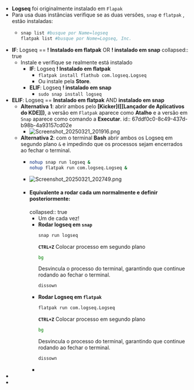 - **Logseq** foi originalmente instalado em `Flapak`
- Para usa duas instâncias verifique se as duas versões, `snap` e `flatpak` , estão instaladas:
	- ```bash
	  snap list #busque por Name=logseq
	  flatpak list #busque por Nome=Logseq, Inc.
	  ```
- **IF**: Logseq == **! Instalado em flatpak** OR **! instalado em snap**
  collapsed:: true
	- Instale e verifique se realmente está instalado
		- **IF**: Logseq **! Instalado em flatpak**
			- `flatpak install flathub com.logseq.Logseq`
			- Ou instale pela **Store**.
		- **ELIF**: Logseq **! instalado em snap**
			- `sudo snap install logseq`
- **ELIF**: Logseq == **Instalado em flatpak** AND **instalado em snap**
	- **Alternativa 1**: abrir ambos pelo **[Kicker]([[Lançador de Aplicativos do KDE]])**, a versão em `Flatpak` aparece como **Atalho** e a versão em `Snap` aparece como comando a **Executar**.
	  id:: 67ddf0c0-8c49-437d-b98b-4a93157cd02e
		- ![Screenshot_20250321_201916.png](../assets/Screenshot_20250321_201916_1742599172703_0.png)
	- **Alternativa 2**: com o terminal **Bash** abrir ambos os Logseq em segundo plano `&` e impedindo que os processos sejam encerrados ao fechar o terminal.
		- ```bash
		  nohup snap run logseq &
		  nohup flatpak run com.logseq.Logseq &
		  ```
		- ![Screenshot_20250321_202749.png](../assets/Screenshot_20250321_202749_1742599731056_0.png)
		- #### **Equivalente a rodar cada um normalmente e definir posteriormente:**
		  collapsed:: true
			- Um de cada vez!
			- **Rodar logseq em `snap`**
			  ```Bash
			  snap run logseq
			  ```
			  **`CTRL+Z`**
			  Colocar processo em segundo plano
			  ```Bash
			  bg
			  ```
			  Desvincula o processo do terminal, garantindo que continue rodando ao fechar o terminal.
			  ```Bash
			  dissown
			  ```
			- **Rodar Logseq em `flatpak`**
			  ```Bash
			  flatpak run com.logseq.Logseq
			  ```
			  **`CTRL+Z`**
			  Colocar processo em segundo plano
			  ```Bash
			  bg
			  ```
			  Desvincula o processo do terminal, garantindo que continue rodando ao fechar o terminal.
			  ```Bash
			  dissown
			  ```
			-
-
-